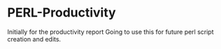 # PERL-Productivity
Initially for the productivity report
Going to use this for future perl script creation and edits.
